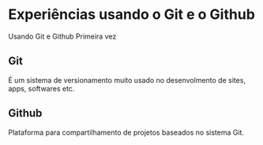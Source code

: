 # Experiências usando o Git e o Github
Usando Git e Github Primeira vez
## Git

É um sistema de versionamento muito usado no desenvolmento de sites, apps, softwares etc.

## Github

Plataforma para compartilhamento de projetos baseados no sistema Git.